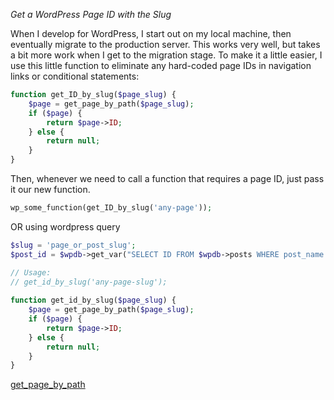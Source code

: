 	
_Get a WordPress Page ID with the Slug_

When I develop for WordPress, I start out on my local machine, then eventually migrate to the production server. This works very well, but takes a bit more work when I get to the migration stage. To make it a little easier, I use this little function to eliminate any hard-coded page IDs in navigation links or conditional statements:
```php
function get_ID_by_slug($page_slug) {
    $page = get_page_by_path($page_slug);
    if ($page) {
        return $page->ID;
    } else {
        return null;
    }
}
```
Then, whenever we need to call a function that requires a page ID, just pass it our new function.

```php
wp_some_function(get_ID_by_slug('any-page'));

```
OR using wordpress query
```php
$slug = 'page_or_post_slug';
$post_id = $wpdb->get_var("SELECT ID FROM $wpdb->posts WHERE post_name = '$slug'");
```

```php
// Usage:
// get_id_by_slug('any-page-slug');
 
function get_id_by_slug($page_slug) {
	$page = get_page_by_path($page_slug);
	if ($page) {
		return $page->ID;
	} else {
		return null;
	}
}
```

[get_page_by_path](https://codex.wordpress.org/Function_Reference/get_page_by_path)
